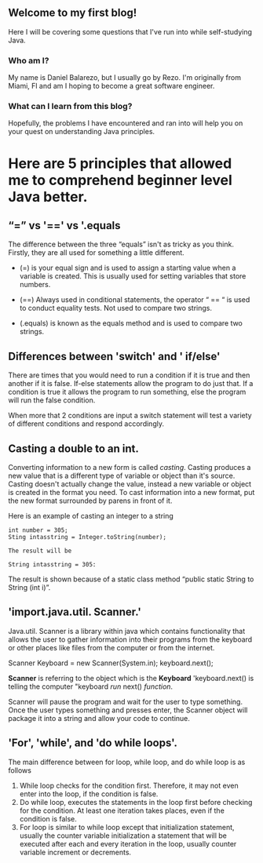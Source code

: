 ## Welcome to my first blog!
 Here I will be covering some questions that I've run into while self-studying Java.
 
 ### Who am I?
 My name is Daniel Balarezo, but I usually go by Rezo. I'm originally from Miami, Fl and am I hoping to become a great software engineer.
 
 ### What can I learn from this blog?
 Hopefully, the problems I have encountered and ran into will help you on your quest on understanding Java principles.

# Here are 5 principles that allowed me to comprehend beginner level Java better.

## “=” vs '==' vs '.equals

The difference between the three “equals” isn't as tricky as you think. Firstly, they are all used for something a little different.
* (=) is your equal sign and is used to assign a starting value when a variable is created. This is usually used for setting variables that store numbers.

* (==) Always used in conditional statements, the operator “ == “ is used to conduct equality tests. Not used to compare two strings.

* (.equals) is known as the equals method and is used to compare two strings. 

## Differences between 'switch' and ' if/else'

There are times that you would need to run a condition if it is true and then another if it is false. If-else statements allow the program to do just that. If a condition is true it allows the program to run something, else the program will run the false condition.

When more that 2 conditions are input a switch statement will test a variety of different conditions and respond accordingly.

## Casting a double to an int.

Converting information to a new form is called *casting*. Casting produces a new value that is a different type of variable or object than it's source. Casting doesn't actually change the value, instead a new variable or object is created in the format you need.
To cast information into a new format, put the new format surrounded by parens in front of it.

Here is an example of casting an integer to a string

```
int number = 305;
Sting intasstring = Integer.toString(number);

The result will be

String intasstring = 305:
```

The result is shown because of a static class method “public static String to String (int i)”.

## 'import.java.util. Scanner.'

Java.util. Scanner is a library within java which contains functionality that allows the user to gather information into their programs from the keyboard or other places like files from the computer or from the internet. 


Scanner Keyboard = new Scanner(System.in);
keyboard.next();

**Scanner** is referring to the object which is the **Keyboard**
'keyboard.next() is telling the computer "keyboard *run* next() *function*.

Scanner will pause the program and wait for the user to type something. Once the user types something and presses enter, the Scanner object will package it into a string and allow your code to continue.

## 'For', 'while', and 'do while loops'.

The main difference between for loop, while loop, and do while loop is as follows

1. While loop checks for the condition first. Therefore, it may not even enter into the loop, if the condition is false.
2. Do while loop, executes the statements in the loop first before checking for the condition. At least one iteration takes places, even
   if the condition is false.
3. For loop is similar to while loop except that initialization statement, usually the counter variable initialization
   a statement that will be executed after each and every iteration in the loop, usually counter variable increment or decrements.



